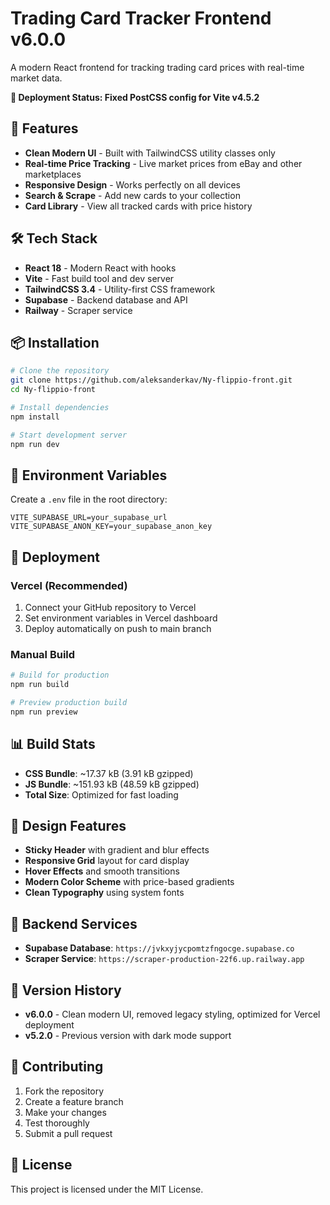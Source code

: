 # Trading Card Tracker Frontend v6.0.0

A modern React frontend for tracking trading card prices with real-time market data.

**🚀 Deployment Status: Fixed PostCSS config for Vite v4.5.2**

## 🚀 Features

- **Clean Modern UI** - Built with TailwindCSS utility classes only
- **Real-time Price Tracking** - Live market prices from eBay and other marketplaces
- **Responsive Design** - Works perfectly on all devices
- **Search & Scrape** - Add new cards to your collection
- **Card Library** - View all tracked cards with price history

## 🛠 Tech Stack

- **React 18** - Modern React with hooks
- **Vite** - Fast build tool and dev server
- **TailwindCSS 3.4** - Utility-first CSS framework
- **Supabase** - Backend database and API
- **Railway** - Scraper service

## 📦 Installation

```bash
# Clone the repository
git clone https://github.com/aleksanderkav/Ny-flippio-front.git
cd Ny-flippio-front

# Install dependencies
npm install

# Start development server
npm run dev
```

## 🔧 Environment Variables

Create a `.env` file in the root directory:

```env
VITE_SUPABASE_URL=your_supabase_url
VITE_SUPABASE_ANON_KEY=your_supabase_anon_key
```

## 🚀 Deployment

### Vercel (Recommended)

1. Connect your GitHub repository to Vercel
2. Set environment variables in Vercel dashboard
3. Deploy automatically on push to main branch

### Manual Build

```bash
# Build for production
npm run build

# Preview production build
npm run preview
```

## 📊 Build Stats

- **CSS Bundle**: ~17.37 kB (3.91 kB gzipped)
- **JS Bundle**: ~151.93 kB (48.59 kB gzipped)
- **Total Size**: Optimized for fast loading

## 🎨 Design Features

- **Sticky Header** with gradient and blur effects
- **Responsive Grid** layout for card display
- **Hover Effects** and smooth transitions
- **Modern Color Scheme** with price-based gradients
- **Clean Typography** using system fonts

## 🔗 Backend Services

- **Supabase Database**: `https://jvkxyjycpomtzfngocge.supabase.co`
- **Scraper Service**: `https://scraper-production-22f6.up.railway.app`

## 📝 Version History

- **v6.0.0** - Clean modern UI, removed legacy styling, optimized for Vercel deployment
- **v5.2.0** - Previous version with dark mode support

## 🤝 Contributing

1. Fork the repository
2. Create a feature branch
3. Make your changes
4. Test thoroughly
5. Submit a pull request

## 📄 License

This project is licensed under the MIT License.
